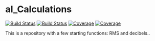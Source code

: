 # aI_Calculations

[![Build Status](https://travis-ci.com/onButtonUp/aI_Calculations.jl.svg?branch=master)](https://travis-ci.com/onButtonUp/aI_Calculations.jl)
[![Build Status](https://ci.appveyor.com/api/projects/status/github/onButtonUp/aI_Calculations.jl?svg=true)](https://ci.appveyor.com/project/onButtonUp/aI_Calculations-jl)
[![Coverage](https://codecov.io/gh/onButtonUp/aI_Calculations.jl/branch/master/graph/badge.svg)](https://codecov.io/gh/onButtonUp/aI_Calculations.jl)
[![Coverage](https://coveralls.io/repos/github/onButtonUp/aI_Calculations.jl/badge.svg?branch=master)](https://coveralls.io/github/onButtonUp/aI_Calculations.jl?branch=master)

This is a repository with a few starting functions:  RMS and decibels..
